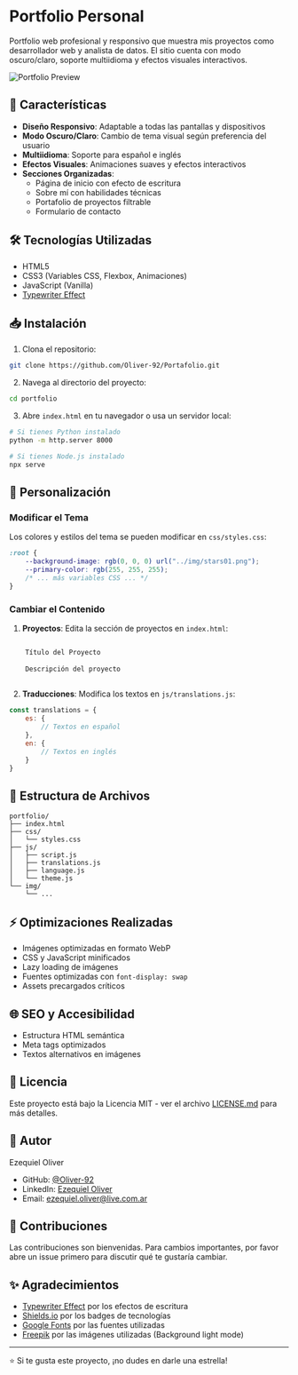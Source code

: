# Portfolio Personal

Portfolio web profesional y responsivo que muestra mis proyectos como desarrollador web y analista de datos. El sitio cuenta con modo oscuro/claro, soporte multiidioma y efectos visuales interactivos.

![Portfolio Preview](./img/portfolio-preview.webp)

## 🚀 Características

- **Diseño Responsivo**: Adaptable a todas las pantallas y dispositivos
- **Modo Oscuro/Claro**: Cambio de tema visual según preferencia del usuario
- **Multiidioma**: Soporte para español e inglés
- **Efectos Visuales**: Animaciones suaves y efectos interactivos
- **Secciones Organizadas**: 
  - Página de inicio con efecto de escritura
  - Sobre mí con habilidades técnicas
  - Portafolio de proyectos filtrable
  - Formulario de contacto

## 🛠️ Tecnologías Utilizadas

- HTML5
- CSS3 (Variables CSS, Flexbox, Animaciones)
- JavaScript (Vanilla)
- [Typewriter Effect](https://github.com/tameemsafi/typewriterjs)

## 📥 Instalación

1. Clona el repositorio:
```bash
git clone https://github.com/Oliver-92/Portafolio.git
```

2. Navega al directorio del proyecto:
```bash
cd portfolio
```

3. Abre `index.html` en tu navegador o usa un servidor local:
```bash
# Si tienes Python instalado
python -m http.server 8000

# Si tienes Node.js instalado
npx serve
```

## 🎨 Personalización

### Modificar el Tema

Los colores y estilos del tema se pueden modificar en `css/styles.css`:

```css
:root {
    --background-image: rgb(0, 0, 0) url("../img/stars01.png");
    --primary-color: rgb(255, 255, 255);
    /* ... más variables CSS ... */
}
```

### Cambiar el Contenido

1. **Proyectos**: Edita la sección de proyectos en `index.html`:
```html

    Título del Proyecto
    
    Descripción del proyecto
    

```

2. **Traducciones**: Modifica los textos en `js/translations.js`:
```javascript
const translations = {
    es: {
        // Textos en español
    },
    en: {
        // Textos en inglés
    }
}
```

## 📱 Estructura de Archivos

```
portfolio/
├── index.html
├── css/
│   └── styles.css
├── js/
│   ├── script.js
│   ├── translations.js
│   ├── language.js
│   └── theme.js
└── img/
    └── ...
```

## ⚡ Optimizaciones Realizadas

- Imágenes optimizadas en formato WebP
- CSS y JavaScript minificados
- Lazy loading de imágenes
- Fuentes optimizadas con `font-display: swap`
- Assets precargados críticos

## 🌐 SEO y Accesibilidad

- Estructura HTML semántica
- Meta tags optimizados
- Textos alternativos en imágenes

## 📄 Licencia

Este proyecto está bajo la Licencia MIT - ver el archivo [LICENSE.md](LICENSE.md) para más detalles.

## 👤 Autor

Ezequiel Oliver
- GitHub: [@Oliver-92](https://github.com/Oliver-92)
- LinkedIn: [Ezequiel Oliver](https://www.linkedin.com/in/ezequiel-oliver/)
- Email: ezequiel.oliver@live.com.ar

## 🤝 Contribuciones

Las contribuciones son bienvenidas. Para cambios importantes, por favor abre un issue primero para discutir qué te gustaría cambiar.

## ✨ Agradecimientos

- [Typewriter Effect](https://github.com/tameemsafi/typewriterjs) por los efectos de escritura
- [Shields.io](https://shields.io/) por los badges de tecnologías
- [Google Fonts](https://fonts.google.com/) por las fuentes utilizadas
- [Freepik](https://www.freepik.es/) por las imágenes utilizadas (Background light mode)

---
⭐️ Si te gusta este proyecto, ¡no dudes en darle una estrella!
